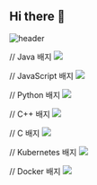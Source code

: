 ## Hi there 👋

<!--
**Jsh2256/Jsh2256** is a ✨ _special_ ✨ repository because its `README.md` (this file) appears on your GitHub profile.

Here are some ideas to get you started:

- 🔭 I’m currently working on ...
- 🌱 I’m currently learning ...
- 👯 I’m looking to collaborate on ...
- 🤔 I’m looking for help with ...
- 💬 Ask me about ...
- 📫 How to reach me: ...
- 😄 Pronouns: ...
- ⚡ Fun fact: ...
-->
![header](https://capsule-render.vercel.app/api?type=waving&color=gradient&height=300&section=header&text=Welcome%20to%20my%20GitHub)

// Java 배지
<img src="https://img.shields.io/badge/Java-007396?style=flat-square&logo=Java&logoColor=white"/>

// JavaScript 배지
<img src="https://img.shields.io/badge/JavaScript-F7DF1E?style=flat-square&logo=JavaScript&logoColor=black"/>

// Python 배지
<img src="https://img.shields.io/badge/Python-3776AB?style=flat-square&logo=Python&logoColor=white"/>

// C++ 배지
<img src="https://img.shields.io/badge/C++-00599C?style=flat-square&logo=cplusplus&logoColor=white"/>

// C 배지
<img src="https://img.shields.io/badge/C-A8B9CC?style=flat-square&logo=C&logoColor=black"/>

// Kubernetes 배지
<img src="https://img.shields.io/badge/Kubernetes-326CE5?style=flat-square&logo=Kubernetes&logoColor=white"/>

// Docker 배지
<img src="https://img.shields.io/badge/Docker-2496ED?style=flat-square&logo=Docker&logoColor=white"/>
